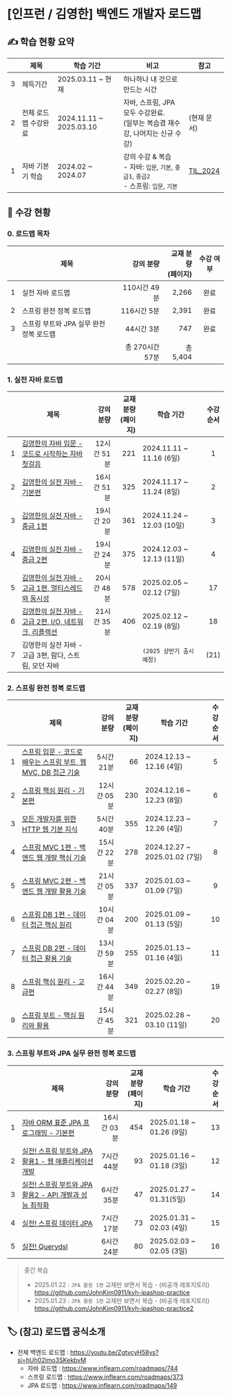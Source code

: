 # [인프런 / 김영한] 백엔드 개발자 로드맵

## ✍️ 학습 현황 요약

|   | 제목          | 학습 기간                   | 비고                                                                  | 참고                                   |
|---|-------------|-------------------------|---------------------------------------------------------------------|--------------------------------------|
| 3 | 체득기간        | 2025.03.11 ~ 현재         | 하나하나 내 것으로 만드는 시간                                                   |                                      |
| 2 | 전체 로드맵 수강완료 | 2024.11.11 ~ 2025.03.10 | 자바, 스프링, JPA 모두 수강완료. <br>(일부는 복습겸 재수강, 나머지는 신규 수강)                 | (현재 문서)                              |
| 1 | 자바 기본기 학습   | 2024.02 ~ 2024.07       | 강의 수강 & 복습 <br> - 자바: `입문`, `기본`, `중급1`, `중급2`<br>- 스프링: `입문`, `기본` | [TIL_2024](../../2024/kyh/README.md) |

## 📅 수강 현황

### 0. 로드맵 목차

|   | 제목                       |       강의 분량 | 교재 분량 <br>(페이지) | 수강 여부 |
|---|--------------------------|------------:|----------------:|:-----:|
| 1 | 실전 자바 로드맵                |   110시간 49분 |           2,266 |  완료   |
| 2 | 스프링 완전 정복 로드맵            |    116시간 5분 |           2,391 |  완료   |
| 3 | 스프링 부트와 JPA 실무 완전 정복 로드맵 |     44시간 3분 |             747 |  완료   |
|   |                          | 총 270시간 57분 |         총 5,404 |       |

### 1. 실전 자바 로드맵

|   | 제목                                                             |        강의 분량 |  교재 분량 <br>(페이지) | 학습 기간                    | 수강<br>순서 |
|---|----------------------------------------------------------------|-------------:|-----------------:|--------------------------|:--------:|
| 1 | [김영한의 자바 입문 - 코드로 시작하는 자바 첫걸음](01_java/java_01_start.md)       |     12시간 51분 |              221 | 2024.11.11 ~ 11.16 (6일)  |    1     |
| 2 | [김영한의 실전 자바 - 기본편](01_java/java_02_basic.md)                   |     16시간 51분 |              325 | 2024.11.17 ~ 11.24 (8일)  |    2     |
| 3 | [김영한의 실전 자바 - 중급 1편](01_java/java_03_mid1.md)                  |     19시간 20분 |              361 | 2024.11.24 ~ 12.03 (10일) |    3     |
| 4 | [김영한의 실전 자바 - 중급 2편](01_java/java_04_mid2.md)                  |     19시간 24분 |              375 | 2024.12.03 ~ 12.13 (11일) |    4     |
| 5 | [김영한의 실전 자바 - 고급 1편, 멀티스레드와 동시성](01_java/java_05_adv1.md)      |     20시간 48분 |              578 | 2025.02.05 ~ 02.12 (7일)  |    17    |
| 6 | [김영한의 실전 자바 - 고급 2편, I/O, 네트워크, 리플렉션](01_java/java_06_adv2.md) |     21시간 35분 |              406 | 2025.02.12 ~ 02.19 (8일)  |    18    |
| 7 | 김영한의 실전 자바 - 고급 3편, 람다, 스트림, 모던 자바                             |              |                  | `(2025 상반기 출시 예정)`       |   (21)   |

### 2. 스프링 완전 정복 로드맵

|   | 제목                                                                       |    강의 분량 | 교재 분량 <br>(페이지) | 학습 기간                        | 수강<br>순서 |
|---|--------------------------------------------------------------------------|---------:|----------------:|------------------------------|:--------:|
| 1 | [스프링 입문 - 코드로 배우는 스프링 부트, 웹 MVC, DB 접근 기술](02_spring/spring_01_start.md) |  5시간 21분 |              66 | 2024.12.13 ~ 12.16 (4일)      |    5     |
| 2 | [스프링 핵심 원리 - 기본편](02_spring/spring_02_basic.md)                          | 12시간 05분 |             230 | 2024.12.16 ~ 12.23 (8일)      |    6     |
| 3 | [모든 개발자를 위한 HTTP 웹 기본 지식](02_spring/spring_03_http.md)                   |  5시간 40분 |             355 | 2024.12.23 ~ 12.26 (4일)      |    7     |
| 4 | [스프링 MVC 1편 - 백엔드 웹 개발 핵심 기술](02_spring/spring_04_mvc1.md)               | 15시간 22분 |             278 | 2024.12.27 ~ 2025.01.02 (7일) |    8     |
| 5 | [스프링 MVC 2편 - 백엔드 웹 개발 활용 기술](02_spring/spring_05_mvc2.md)               | 21시간 05분 |             337 | 2025.01.03 ~ 01.09 (7일)      |    9     |
| 6 | [스프링 DB 1편 - 데이터 접근 핵심 원리](02_spring/spring_06_db1.md)                   | 10시간 04분 |             200 | 2025.01.09 ~ 01.13 (5일)      |    10    |
| 7 | [스프링 DB 2편 - 데이터 접근 활용 기술](02_spring/spring_07_db2.md)                   | 13시간 59분 |             255 | 2025.01.13 ~ 01.16 (4일)      |    11    |
| 8 | [스프링 핵심 원리 - 고급편](02_spring/spring_08_advanced.md)                       | 16시간 44분 |             349 | 2025.02.20 ~ 02.27 (8일)      |    19    |
| 9 | [스프링 부트 - 핵심 원리와 활용](02_spring/spring_09_boot.md)                        | 15시간 45분 |             321 | 2025.02.28 ~ 03.10 (11일)     |    20    |

### 3. 스프링 부트와 JPA 실무 완전 정복 로드맵

|   | 제목                                                                   |    강의 분량 | 교재 분량 <br>(페이지) | 학습 기간                   |  수강<br>순서  |
|---|----------------------------------------------------------------------|---------:|----------------:|-------------------------|:----------:|
| 1 | [자바 ORM 표준 JPA 프로그래밍 - 기본편](03_jpa/jpa_01_basic.md)                  | 16시간 03분 |             454 | 2025.01.18 ~ 01.26 (9일) |     13     |
| 2 | [실전! 스프링 부트와 JPA 활용1 - 웹 애플리케이션 개발](03_jpa/jpa_02_jpashop.md)        |  7시간 44분 |              93 | 2025.01.16 ~ 01.18 (3일) |     12     |
| 3 | [실전! 스프링 부트와 JPA 활용2 - API 개발과 성능 최적화](03_jpa/jpa_03_jpashop_api.md) |  6시간 35분 |              47 | 2025.01.27 ~ 01.31(5일)  |     14     |
| 4 | [실전! 스프링 데이터 JPA](03_jpa/jpa_04_spring_data.md)                      |  7시간 17분 |              73 | 2025.01.31 ~ 02.03 (4일) |     15     |
| 5 | [실전! Querydsl](03_jpa/jpa_05_querydsl.md)                            |  6시간 24분 |              80 | 2025.02.03 ~ 02.05 (3일) |     16     |

> 중간 복습
> - 2025.01.22 : `JPA 활용 1편` 교재만 보면서 복습 - (비공개 레포지토리) https://github.com/JohnKim0911/kyh-jpashop-practice
> - 2025.01.23 : `JPA 활용 1편` 교재만 보면서 복습 - (비공개 레포지토리) https://github.com/JohnKim0911/kyh-jpashop-practice2

## 🏷️ (참고) 로드맵 공식소개

- 전체 백엔드 로드맵 : https://youtu.be/ZgtvcyH58ys?si=hUh02imo3SKekbvM
  - 자바 로드맵 : https://www.inflearn.com/roadmaps/744
  - 스프링 로드맵 : https://www.inflearn.com/roadmaps/373
  - JPA 로드맵 : https://www.inflearn.com/roadmaps/149
